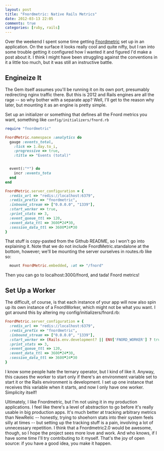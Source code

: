 ```yaml
---
layout: post
title: "Fnordmetric: Native Rails Metrics"
date: 2012-03-13 22:05
comments: true
categories: [ruby, rails]
---
```

Over the weekend I spent some time getting [Fnordmetric](https://github.com/paulasmuth/fnordmetric) set up in an application. On the surface it looks really cool and quite nifty, but I ran into some trouble getting it configured how I wanted it and figured I'd make a post about it. I think I might have been struggling against the conventions in it a little too much, but it was still an instructive battle.

<!-- more -->
## Engineize It
The Gem itself assumes you'll be running it on its own port, presumably redirecting nginx traffic there. But this is 2012 and Rails engines are all the rage -- so why bother with a separate app? Well, I'll get to the reason why later, but mounting it as an engine is pretty simple.

Set up an initializer or something that defines all the Fnord metrics you want, something like ```config/initializers/fnord.rb```
```ruby
require "fnordmetric"

FnordMetric.namespace :analytics do
  gauge :events_total, 
    :tick => 1.day.to_i, 
    :progressive => true,
    :title => "Events (total)"


  event(:"*") do
    incr :events_tota
  end
end

FnordMetric.server_configuration = {
  :redis_url => "redis://localhost:6379",
  :redis_prefix => "fnordmetric",
  :inbound_stream => ["0.0.0.0", "1339"],
  :start_worker => true,
  :print_stats => 3,
  :event_queue_ttl => 120,
  :event_data_ttl => 3600*24*30,
  :session_data_ttl => 3600*24*30
}
```

That stuff is copy-pasted from the Github README, so I won't go into explaining it. Note that we do not include FnordMetric.standalone at the bottom, however; we'll be mounting the server ourselves in routes.rb like so:

```ruby
  mount FnordMetric.embedded, :at => "/fnord"
```

Then you can go to localhost:3000/fnord, and tada! Fnord metrics!

## Set Up a Worker
The difficult, of course, is that each instance of your app will now also spin up its own instance of a FnordWorker, which might not be what you want. I got around this by altering my config/initializers/fnord.rb:

```ruby
FnordMetric.server_configuration = {
  :redis_url => "redis://localhost:6379",
  :redis_prefix => "fnordmetric",
  :inbound_stream => ["0.0.0.0", "1339"],
  :start_worker => (Rails.env.development? || ENV['FNORD_WORKER'] ? true : false),
  :print_stats => 3,
  :event_queue_ttl => 120,
  :event_data_ttl => 3600*24*30,
  :session_data_ttl => 3600*24*30
}
```

I know some people hate the ternary operator, but I kind of like it. Anyway, this causes the worker to start only if there's an environment variable set to start it or the Rails environment is development. I set up one instance that receives this variable when it starts, and now I only have one worker. Simplicity itself!

Ultimately, I like Fnordmetric, but I'm not using it in my production applications. I feel like there's a level of abstraction to go before it's really usable in big production apps. It's much better at tracking arbitrary metrics than NewRelic -- honestly, trying to shoehorn stats into their system feels silly at times -- but setting up the tracking stuff is a pain, involving a lot of unnecessary repetition. I think that a Fnordmetric2.0 would be awesome, though, so I hope the project sees more love and work. And who knows, if I have some time I'll try contributing to it myself. That's the joy of open source: if you have a good idea, you make it happen.